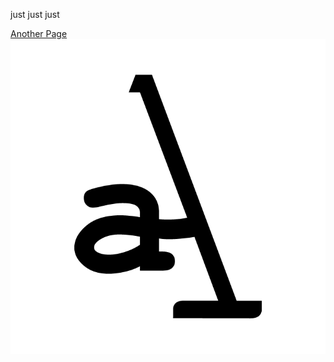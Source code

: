 just just just

<a href="https://github.com/hyper-thanatos/hyper-thanatos.github.io/_layouts/post.html">Another Page</a>
<img    src="/assets/img/logo11.png" alt="logo11">

